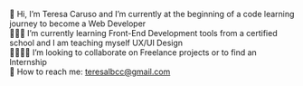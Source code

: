 🌸 Hi, I’m Teresa Caruso and I’m currently at the beginning of a code learning journey to become a Web Developer
<br>
👩🏻‍💻 I’m currently learning Front-End Development tools from a certified school and I am teaching myself UX/UI Design
<br>
🫱🏻‍🫲🏽 I’m looking to collaborate on Freelance projects or to find an Internship
<br>
📩 How to reach me: teresalbcc@gmail.com

<!---
tlimacaruso/tlimacaruso is a ✨ special ✨ repository because its `README.md` (this file) appears on your GitHub profile.
You can click the Preview link to take a look at your changes.
--->
